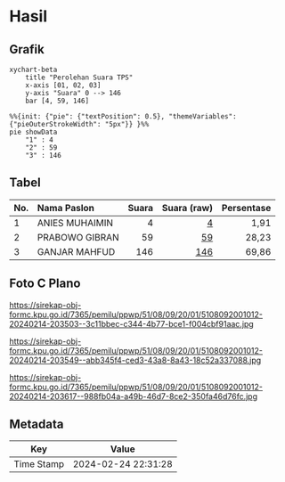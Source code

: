 # Hasil

## Grafik

```mermaid
xychart-beta
    title "Perolehan Suara TPS"
    x-axis [01, 02, 03]
    y-axis "Suara" 0 --> 146
    bar [4, 59, 146]
```

```mermaid
%%{init: {"pie": {"textPosition": 0.5}, "themeVariables": {"pieOuterStrokeWidth": "5px"}} }%%
pie showData
    "1" : 4
    "2" : 59
    "3" : 146
```

## Tabel

| No. | Nama Paslon    | Suara | Suara (raw) | Persentase |
|:--- |:-------------- | -----:| -----------:| ----------:|
| 1   | ANIES MUHAIMIN | 4     | [4][p-1]    | 1,91       |
| 2   | PRABOWO GIBRAN | 59    | [59][p-2]   | 28,23      |
| 3   | GANJAR MAHFUD  | 146   | [146][p-3]  | 69,86      |


[p-1]: https://github.com/gigit-pemilu/pemilu-2024-51-bali/blob/main/pilpres/hitung-suara/sub/51-bali/sub/08-buleleng/sub/09-tejakula/sub/2001-sembiran/sub/012-tps/sub/paslon-1.txt
[p-2]: https://github.com/gigit-pemilu/pemilu-2024-51-bali/blob/main/pilpres/hitung-suara/sub/51-bali/sub/08-buleleng/sub/09-tejakula/sub/2001-sembiran/sub/012-tps/sub/paslon-2.txt
[p-3]: https://github.com/gigit-pemilu/pemilu-2024-51-bali/blob/main/pilpres/hitung-suara/sub/51-bali/sub/08-buleleng/sub/09-tejakula/sub/2001-sembiran/sub/012-tps/sub/paslon-3.txt

## Foto C Plano

https://sirekap-obj-formc.kpu.go.id/7365/pemilu/ppwp/51/08/09/20/01/5108092001012-20240214-203503--3c11bbec-c344-4b77-bce1-f004cbf91aac.jpg

https://sirekap-obj-formc.kpu.go.id/7365/pemilu/ppwp/51/08/09/20/01/5108092001012-20240214-203549--abb345f4-ced3-43a8-8a43-18c52a337088.jpg

https://sirekap-obj-formc.kpu.go.id/7365/pemilu/ppwp/51/08/09/20/01/5108092001012-20240214-203617--988fb04a-a49b-46d7-8ce2-350fa46d76fc.jpg


## Metadata

| Key        | Value               |
| ---------- | ------------------- |
| Time Stamp | 2024-02-24 22:31:28 |



